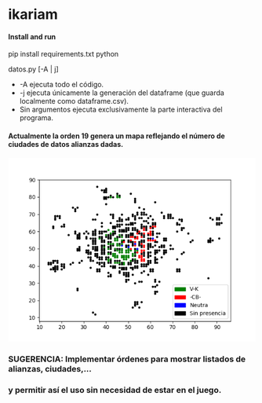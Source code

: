 # ikariam

#### Install and run
pip install requirements.txt
python <name>

datos.py [-A | j]
  * -A ejecuta todo el código.
* -j ejecuta únicamente la generación del dataframe (que guarda localmente como dataframe.csv).
* Sin argumentos ejecuta exclusivamente la parte interactiva del programa.


#### Actualmente la orden 19 genera un mapa reflejando el número de ciudades de datos alianzas dadas.
![alt text](map.png "Map")

### **SUGERENCIA**: Implementar órdenes para mostrar listados de alianzas, ciudades,...
   ### y permitir así el uso sin necesidad de estar en el juego.


